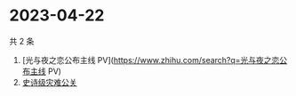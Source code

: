 # 2023-04-22

共 2 条

<!-- BEGIN ZHIHUSEARCH -->
<!-- 最后更新时间 Sat Apr 22 2023 14:10:56 GMT+0800 (China Standard Time) -->
1. [光与夜之恋公布主线 PV](https://www.zhihu.com/search?q=光与夜之恋公布主线 PV)
1. [史诗级灾难公关](https://www.zhihu.com/search?q=史诗级灾难公关)
<!-- END ZHIHUSEARCH -->
